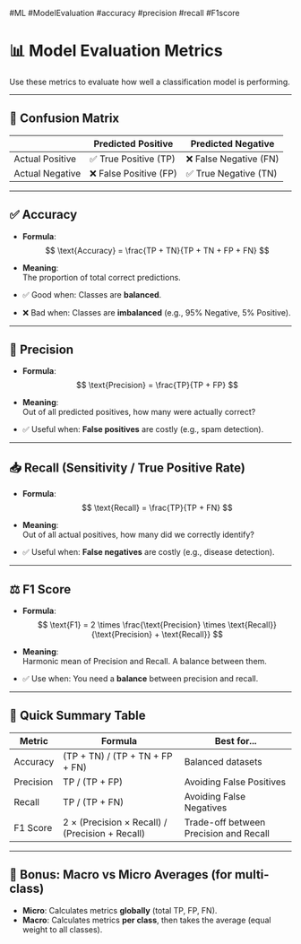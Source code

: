 #ML #ModelEvaluation #accuracy #precision #recall #F1score
# 📊 Model Evaluation Metrics

Use these metrics to evaluate how well a classification model is performing.

---

## 📌 Confusion Matrix

|              | Predicted Positive | Predicted Negative |
|--------------|--------------------|--------------------|
| Actual Positive | ✅ True Positive (TP)  | ❌ False Negative (FN) |
| Actual Negative | ❌ False Positive (FP) | ✅ True Negative (TN)  |

---

## ✅ Accuracy

- **Formula**:  
  $$
  \text{Accuracy} = \frac{TP + TN}{TP + TN + FP + FN}
  $$

- **Meaning**:  
  The proportion of total correct predictions.

- ✅ Good when: Classes are **balanced**.

- ❌ Bad when: Classes are **imbalanced** (e.g., 95% Negative, 5% Positive).

---

## 🎯 Precision

- **Formula**:  
  $$
  \text{Precision} = \frac{TP}{TP + FP}
  $$

- **Meaning**:  
  Out of all predicted positives, how many were actually correct?

- ✅ Useful when: **False positives** are costly (e.g., spam detection).

---

## 📥 Recall (Sensitivity / True Positive Rate)

- **Formula**:  
  $$
  \text{Recall} = \frac{TP}{TP + FN}
  $$

- **Meaning**:  
  Out of all actual positives, how many did we correctly identify?

- ✅ Useful when: **False negatives** are costly (e.g., disease detection).

---

## ⚖️ F1 Score

- **Formula**:  
  $$
  \text{F1} = 2 \times \frac{\text{Precision} \times \text{Recall}}{\text{Precision} + \text{Recall}}
  $$

- **Meaning**:  
  Harmonic mean of Precision and Recall. A balance between them.

- ✅ Use when: You need a **balance** between precision and recall.

---

## 🧠 Quick Summary Table

| Metric    | Formula                                         | Best for...                            |
| --------- | ----------------------------------------------- | -------------------------------------- |
| Accuracy  | (TP + TN) / (TP + TN + FP + FN)                 | Balanced datasets                      |
| Precision | TP / (TP + FP)                                  | Avoiding False Positives               |
| Recall    | TP / (TP + FN)                                  | Avoiding False Negatives               |
| F1 Score  | 2 × (Precision × Recall) / (Precision + Recall) | Trade-off between Precision and Recall |

---

## 📌 Bonus: Macro vs Micro Averages (for multi-class)

- **Micro**: Calculates metrics **globally** (total TP, FP, FN).
- **Macro**: Calculates metrics **per class**, then takes the average (equal weight to all classes).

